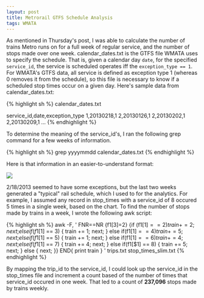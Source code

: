 ```yaml
---
layout: post
title: Metrorail GTFS Schedule Analysis
tags: WMATA
---
```


As mentioned in Thursday's post, I was able to calculate the number of trains Metro runs on for a full week of regular service, and the number of stops made over one week. calendar_dates.txt is the GTFS file WMATA uses to specify the schedule. That is, given a calendar day <code>date</code>, for the specified <code>service_id</code>, the service is scheduled operates iff the <code>exception_type == 1</code>. For WMATA's GTFS data, all service is defined as exception type 1 (whereas 0 removes it from the schedule), so this file is necessary to know if a scheduled stop times occur on a given day. Here's sample data from calendar_dates.txt:

{% highlight sh %}
calendar_dates.txt

service_id,date,exception_type
1,20130218,1
2,20130126,1
2,20130202,1
2,20130209,1
...
{% endhighlight %}

To determine the meaning of the service_id's, I ran the following grep command for a few weeks of information.

{% highlight sh %}
grep yyyymmdd calendar_dates.txt
<output>
{% endhighlight %}

Here is that information in an easier-to-understand format:

<img src="../../../images/wmata_service_id.png"/><br/>

2/18/2013 seemed to have some exceptions, but the last two weeks generated a "typical" rail schedule, which I used to for the analytics. For example, I assumed any record in stop_times with a service_id of 8 occured 5 times in a single week, based on the chart. To find the number of stops made by trains in a week, I wrote the following awk script:


{% highlight sh %}
awk -F, '
FNR==NR
{f1[$3]=$2}
{if (f1[$1] == 2)      { train += 2; next;
} else if(f1[$1] == 3) { train += 1; next;
} else if(f1[$1] == 4) { train += 5; next;
} else if(f1[$1] == 5) { train += 1; next;
} else if(f1[$1] == 6) { train += 4; next;
} else if(f1[$1] == 7) { train += 4; next;
} else if(f1[$1] == 8) { train += 5; next;
} else { next; }}
END{ print train }
' trips.txt stop_times_slim.txt
{% endhighlight %}

By mapping the trip_id to the service_id, I could look up the service_id in the stop_times file and increment a count based of the number of times that service_id occured in one week. That led to a count of <strong>237,096</strong> stops made by trains weekly.